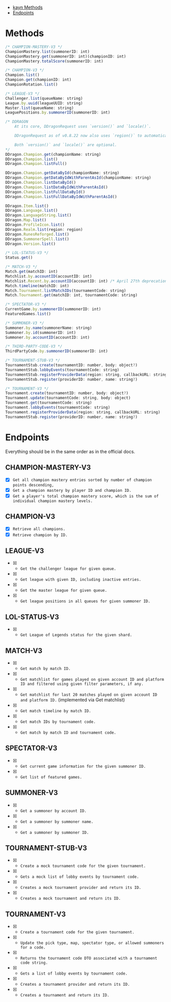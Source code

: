 * [kayn Methods](#methods)
* [Endpoints](#endpoints)

# Methods 

```javascript
/* CHAMPION-MASTERY-V3 */
ChampionMastery.list(summonerID: int)
ChampionMastery.get(summonerID: int)(championID: int)
ChampionMastery.totalScore(summonerID: int)

/* CHAMPION-V3 */
Champion.list()
Champion.get(championID: int)
ChampionRotation.list()

/* LEAGUE-V3 */
Challenger.list(queueName: string)
League.by.uuid(leagueUUID: string)
Master.list(queueName: string)
LeaguePositions.by.summonerID(summonerID: int)

/* DDRAGON
    At its core, DDragonRequest uses `version()` and `locale()`.

    DDragonRequest as of v0.8.22 now also uses `region()` to automatically grab the correct version for the current request (only for data requests like champion lists). DDragonRequest does not use `query()`.

    Both `version()` and `locale()` are optional.
*/
DDragon.Champion.get(championName: string)
DDragon.Champion.list()
DDragon.Champion.listFull()

DDragon.Champion.getDataById(championName: string)
DDragon.Champion.getDataByIdWithParentAsId(championName: string)
DDragon.Champion.listDataById()
DDragon.Champion.listDataByIdWithParentAsId()
DDragon.Champion.listFullDataById()
DDragon.Champion.listFullDataByIdWithParentAsId()

DDragon.Item.list()
DDragon.Language.list()
DDragon.LanguageString.list()
DDragon.Map.list()
DDragon.ProfileIcon.list()
DDragon.Realm.list(region: region)
DDragon.RunesReforged.list()
DDragon.SummonerSpell.list()
DDragon.Version.list()

/* LOL-STATUS-V3 */
Status.get()

/* MATCH-V3 */
Match.get(matchID: int)
Matchlist.by.accountID(accountID: int)
Matchlist.Recent.by.accountID(accountID: int) /* April 27th deprecation by Riot, but will still work via the above endpoint */
Match.timeline(matchID: int)
Match.Tournament.listMatchIDs(tournamentCode: string)
Match.Tournament.get(matchID: int, tournamentCode: string)

/* SPECTATOR-V3 */
CurrentGame.by.summonerID(summonerID: int)
FeaturedGames.list()

/* SUMMONER-V3 */
Summoner.by.name(summonerName: string)
Summoner.by.id(summonerID: int)
Summoner.by.accountID(accountID: int)

/* THIRD-PARTY-CODE-V3 */
ThirdPartyCode.by.summonerID(summonerID: int)

/* TOURNAMENT-STUB-V3 */
TournamentStub.create(tournamentID: number, body: object?)
TournamentStub.lobbyEvents(tournamentCode: string)
TournamentStub.registerProviderData(region: string, callbackURL: string)
TournamentStub.register(providerID: number, name: string?)

/* TOURNAMENT-V3 */
Tournament.create(tournamentID: number, body: object?)
Tournament.update(tournamentCode: string, body: object)
Tournament.get(tournamentCode: string)
Tournament.lobbyEvents(tournamentCode: string)
Tournament.registerProviderData(region: string, callbackURL: string)
TournamentStub.register(providerID: number, name: string?)
```

# Endpoints 

Everything should be in the same order as in the official docs.

## CHAMPION-MASTERY-V3
- [x] `Get all champion mastery entries sorted by number of champion points descending,`
- [x] `Get a champion mastery by player ID and champion ID.`
- [x] `Get a player's total champion mastery score, which is the sum of individual champion mastery levels.`

## CHAMPION-V3
- [x] `Retrieve all champions.`
- [x] `Retrieve champion by ID.`

## LEAGUE-V3
- [x] - `Get the challenger league for given queue.`
- [x] - `Get league with given ID, including inactive entries.`
- [x] - `Get the master league for given queue.`
- [x] - `Get league positions in all queues for given summoner ID.`

## LOL-STATUS-V3
- [x] - `Get League of Legends status for the given shard.`

## MATCH-V3
- [x] - `Get match by match ID.`
- [x] - `Get matchlist for games played on given account ID and platform ID and filtered using given filter parameters, if any.`
- [x] - `Get matchlist for last 20 matches played on given account ID and platform ID.` (implemented via Get matchlist)
- [x] - `Get match timeline by match ID.`
- [x] - `Get match IDs by tournament code.`
- [x] - `Get match by match ID and tournament code.`

## SPECTATOR-V3
- [x] - `Get current game information for the given summoner ID.`
- [x] - `Get list of featured games.`

## SUMMONER-V3
- [x] - `Get a summoner by account ID.`
- [x] - `Get a summoner by summoner name.`
- [x] - `Get a summoner by summoner ID.`

## TOURNAMENT-STUB-V3
- [x] - `Create a mock tournament code for the given tournament.`
- [x] - `Gets a mock list of lobby events by tournament code.`
- [x] - `Creates a mock tournament provider and return its ID.`
- [x] - `Creates a mock tournament and return its ID.`

## TOURNAMENT-V3
- [x] - `Create a tournament code for the given tournament.`
- [x] - `Update the pick type, map, spectator type, or allowed summoners for a code.`
- [x] - `Returns the tournament code DTO associated with a tournament code string.`
- [x] - `Gets a list of lobby events by tournament code.`
- [x] - `Creates a tournament provider and return its ID.`
- [x] - `Creates a tournament and return its ID.`
